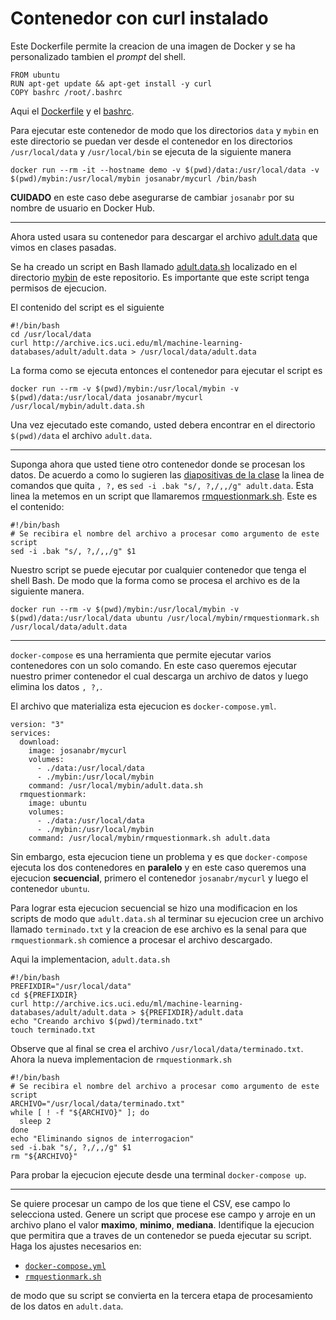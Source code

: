 # Contenedor con curl instalado

Este Dockerfile permite la creacion de una imagen de Docker y se ha personalizado tambien el *prompt* del shell.

```
FROM ubuntu
RUN apt-get update && apt-get install -y curl
COPY bashrc /root/.bashrc
```

Aqui el [Dockerfile](Dockerfile) y el [bashrc](bashrc).

Para ejecutar este contenedor de modo que los directorios `data` y `mybin` en este directorio se puedan ver desde el contenedor en los directorios `/usr/local/data` y `/usr/local/bin` se ejecuta de la siguiente manera

```
docker run --rm -it --hostname demo -v $(pwd)/data:/usr/local/data -v $(pwd)/mybin:/usr/local/mybin josanabr/mycurl /bin/bash
```

**CUIDADO** en este caso debe asegurarse de cambiar `josanabr` por su nombre de usuario en Docker Hub.

---

Ahora usted usara su contenedor para descargar el archivo [adult.data](http://archive.ics.uci.edu/ml/machine-learning-databases/adult/adult.data) que vimos en clases pasadas.

Se ha creado un script en Bash llamado [adult.data.sh](mybin/adult.data.sh) localizado en el directorio [mybin](mybin) de este repositorio. 
Es importante que este script tenga permisos de ejecucion. 

El contenido del script es el siguiente

```
#!/bin/bash
cd /usr/local/data
curl http://archive.ics.uci.edu/ml/machine-learning-databases/adult/adult.data > /usr/local/data/adult.data
```

La forma como se ejecuta entonces el contenedor para ejecutar el script es 

```
docker run --rm -v $(pwd)/mybin:/usr/local/mybin -v $(pwd)/data:/usr/local/data josanabr/mycurl /usr/local/mybin/adult.data.sh
```

Una vez ejecutado este comando, usted debera encontrar en el directorio `$(pwd)/data` el archivo `adult.data`.

---

Suponga ahora que usted tiene otro contenedor donde se procesan los datos.
De acuerdo a como lo sugieren las [diapositivas de la clase](https://docs.google.com/presentation/d/1l0WVWwXJE4K2kDnH-3q1e819doAnW8sneF40s7k78yo/edit?usp=sharing) la linea de comandos que quita `, ?,` es `sed -i .bak "s/, ?,/,,/g" adult.data`.
Esta linea la metemos en un script que llamaremos [rmquestionmark.sh](./mybin/rmquestionmark.sh).
Este es el contenido:

```
#!/bin/bash
# Se recibira el nombre del archivo a procesar como argumento de este script
sed -i .bak "s/, ?,/,,/g" $1
```

Nuestro script se puede ejecutar por cualquier contenedor que tenga el shell Bash.
De modo que la forma como se procesa el archivo es de la siguiente manera.

```
docker run --rm -v $(pwd)/mybin:/usr/local/mybin -v $(pwd)/data:/usr/local/data ubuntu /usr/local/mybin/rmquestionmark.sh /usr/local/data/adult.data
```

---

`docker-compose` es una herramienta que permite ejecutar varios contenedores con un solo comando. 
En este caso queremos ejecutar nuestro primer contenedor el cual descarga un archivo de datos y luego elimina los datos `, ?,`. 

El archivo que materializa esta ejecucion es `docker-compose.yml`.

```
version: "3"
services:
  download:
    image: josanabr/mycurl
    volumes:
      - ./data:/usr/local/data
      - ./mybin:/usr/local/mybin
    command: /usr/local/mybin/adult.data.sh
  rmquestionmark:
    image: ubuntu
    volumes:
      - ./data:/usr/local/data
      - ./mybin:/usr/local/mybin
    command: /usr/local/mybin/rmquestionmark.sh adult.data
```

Sin embargo, esta ejecucion tiene un problema y es que `docker-compose` ejecuta los dos contenedores en **paralelo** y en este caso queremos una ejecucion **secuencial**, primero el contenedor `josanabr/mycurl` y luego el contenedor `ubuntu`.

Para lograr esta ejecucion secuencial se hizo una modificacion en los scripts de modo que `adult.data.sh` al terminar su ejecucion cree un archivo llamado `terminado.txt` y la creacion de ese archivo es la senal para que `rmquestionmark.sh` comience a procesar el archivo descargado.

Aqui la implementacion, `adult.data.sh`

```
#!/bin/bash
PREFIXDIR="/usr/local/data"
cd ${PREFIXDIR}
curl http://archive.ics.uci.edu/ml/machine-learning-databases/adult/adult.data > ${PREFIXDIR}/adult.data
echo "Creando archivo $(pwd)/terminado.txt"
touch terminado.txt
```

Observe que al final se crea el archivo `/usr/local/data/terminado.txt`. 
Ahora la nueva implementacion de `rmquestionmark.sh`

```
#!/bin/bash
# Se recibira el nombre del archivo a procesar como argumento de este script
ARCHIVO="/usr/local/data/terminado.txt"
while [ ! -f "${ARCHIVO}" ]; do
  sleep 2
done
echo "Eliminando signos de interrogacion"
sed -i.bak "s/, ?,/,,/g" $1
rm "${ARCHIVO}"
```

Para probar la ejecucion ejecute desde una terminal `docker-compose up`.

---

Se quiere procesar un campo de los que tiene el CSV, ese campo lo selecciona usted. 
Genere un script que procese ese campo y arroje en un archivo plano el valor **maximo**, **minimo**, **mediana**.
Identifique la ejecucion que permitira que a traves de un contenedor se pueda ejecutar su script.
Haga los ajustes necesarios en:

* [`docker-compose.yml`](docker-compose.yml)
* [`rmquestionmark.sh`](rmquestionmark.sh)

de modo que su script se convierta en la tercera etapa de procesamiento de los datos en `adult.data`.
